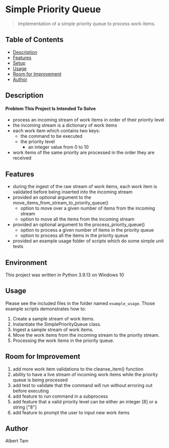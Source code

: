 # Simple Priority Queue
> Implementation of a simple priority queue to process work items.

## Table of Contents
* [Description](#description)
* [Features](#features)
* [Setup](#setup)
* [Usage](#usage)
* [Room for Improvement](#room-for-improvement)
* [Author](#author)

## Description
#### Problem This Project Is Intended To Solve
- process an incoming stream of work items in order of their priority level
- the incoming stream is a dictionary of work items
- each work item which contains two keys:
  - the command to be executed
  - the priority level
    - an integer value from 0 to 10
- work items of the same priority are processed in the order they are received

## Features
- during the ingest of the raw stream of work items, each work item is validated before being inserted into the incoming stream
- provided an optional argument to the move_items_from_stream_to_priority_queue()
  - option to move over a given number of items from the incoming stream
  - option to move all the items from the incoming stream
- provided an optional argument to the process_priority_queue()
  - option to process a given number of items in the priority queue
  - option to process all the items in the priority queue
- provided an example usage folder of scripts which do some simple unit tests

## Environment
This project was written in Python 3.9.13 on Windows 10

## Usage
Please see the included files in the folder named `example_usage`.
Those example scripts demonstrates how to:
1. Create a sample stream of work items.
1. Instantiate the SimplePriorityQueue class.
1. Ingest a sample stream of work items.
1. Move the work items from the incoming stream to the priority stream.
1. Processing the work items in the priority queue.

## Room for Improvement
1. add more work item validations to the cleanse_item() function
1. ability to have a live stream of incoming work items while the priority queue is being processed
1. add test to validate that the command will run without erroring out before executing
1. add feature to run command in a subprocess
1. add feature that a valid priority level can be either an integer [8] or a string ["8"]
1. add feature to prompt the user to input new work items

## Author 
Albert Tam
